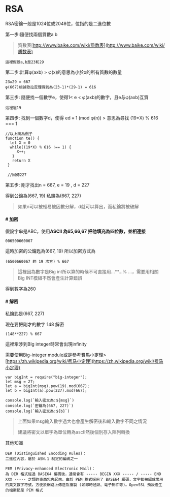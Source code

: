 # RSA

RSA密鑰一般是1024位或2048位，位指的是二進位數

第一步:隨便找兩個質數a b

> 質數表[http://www.baike.com/wiki/质数表](http://www.baike.com/wiki/质数表)

```
這裡假設a,b是23和29
```

第二步:計算φ\(axb\)       &gt; φ\(x\)的意思為小於x的所有質數的數量

```
23x29 = 667  
φ(667)根據歐拉定理得到為(23-1)*(29-1) = 616
```

第三步: 隨便找一個數字e，使得1&lt; e &lt; φ\(axb\)的數字，且e与φ\(axb\)互質

```
這裡選19
```

第四步: 找到一個數字d，使得 ed ≡ 1 \(mod φ\(n\)\)        &gt; 意思為尋找 \(19\*X\) % 616  === 1

```
//以上面為例子
function te() {
  let X = 0
  while((19*X) % 616 !== 1) {
     X++;
   }
   return X
 }

 //回傳227
```

第五步: 剛才找出n = 667,  e = 19 , d = 227

得到公鑰為\(667, 19\)  私鑰為\(667, 227\)

> 如果n可以被輕易被因數分解，d就可以算出，而私鑰將被破解

#### \# 加密

假設字串是ABC，使用**ASCII 為65,66,67 把他填充為四位數，並相連接**

```
006500660067
```

這時加密的公鑰匙為\(667, 19\) 所以加密方式為

```
(6500660067 的 19 次方) % 667
```

> 這裡因為數字是Big int所以算的時候不可直接用...\*\*...% ...，需要用相關Big INT模組不然會產生計算錯誤

得到數字為260

#### \# 解密

私鑰匙是\(667, 227\)

現在要把剛才的數字 148 解密

```
(148**227) % 667
```

這裡牽涉到BIg integer時常會出現infinity

需要使用Big-integer module或是參考費馬小定理&gt;[https://zh.wikipedia.org/wiki/费马小定理](https://zh.wikipedia.org/wiki/费马小定理)

    var bigInt = require("big-integer");
    let msg = 27;
    let a = bigInt(msg).pow(19).mod(667);
    let b = bigInt(a).pow(227).mod(667);

    console.log(`輸入密文為:${msg}`)
    console.log(`密鑰為(667, 227)`)
    console.log(`輸入密文為:${b}`)

> 上面如果msg輸入數字過大也會產生解密後和輸入數字不同之情況
>
> 建議將密文以單字為單位轉為ascII然後個別存入陣列轉換

其他知識

```
DER (Distinguished Encoding Rules)：
二進位內容，屬於 ASN.1 制定的編碼之一

PEM (Privacy-enhanced Electronic Mail)：
為 DER 格式經過 BASE64 編碼後，通常會有 ----- BEGIN XXX ----- / ----- END XXX ----- 之類的東西包夾起來。由於 PEM 格式採用了 BASE64 編碼，文字都被編成常用的英文數字符號，方便於網路上傳送及複製 (如即時通訊、電子郵件等)。OpenSSL 預設產生的檔案都是 PEM 格式
```



